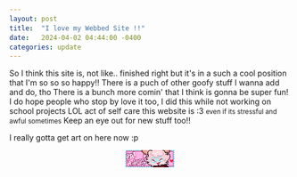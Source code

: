 ```yaml
---
layout: post
title:  "I love my Webbed Site !!"
date:   2024-04-02 04:44:00 -0400
categories: update
---
```


So I think this site is, not like.. finished right but it's in a such a cool position that I'm so so so happy!! There is a puch of other goofy stuff I wanna add and do, tho
There is a bunch more comin' that I think is gonna be super fun! I do hope people who stop by love it too, I did this while not working on school projects LOL
act of self care this website is :3 <small>even if its stressful and awful sometimes</small> Keep an eye out for new stuff too!! 

I really gotta get art on here now :p
<center><a href="https://nuclearlala.neocities.org"> <img src="/assets/images/ratbuttonsmol.gif"></a></center>
